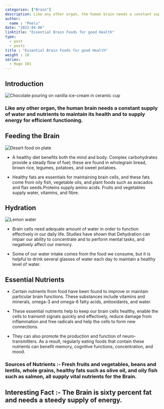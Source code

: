 ```yaml
---
categories: ["Brain"]
description: Like any other organ, the human brain needs a constant supply of water and nutrients to maintain its health and to supply energy for efficient functioning.
author:
  name : "Peelu"
date: "2022-04-06"
linktitle: "Essential Brain Foods for good Health"
type: 
  - post
  - posts
title : "Essential Brain Foods for good Health"
weight : 10
series:  
  - Hugo 101
---
```


## Introduction

![Chocolate pouring on  vanilla ice-cream in ceramic cup](/brain2.webp)

### Like any other organ, the human brain needs a constant supply of water and nutrients to maintain its health and to supply energy for efficient functioning.

## Feeding the Brain

![Desert food on plate](/brain.webp)


- A healthy diet benefits both the mind and body. Complex carbohydrates provide a  steady flow of fuel; these are found in wholegrain bread, brown rice, legumes, potatoes, and sweet potatoes.

- Healthy fats are essentials for maintaining brain cells, and these fats come from oily fish, vegetable oils, and plant foods such as avacados and flax seeds.Proteins supply amino acids. Fruits and vegetables supply water, vitamins, and fibre.

## Hydration

![Lemon water](/lemon.webp)

- Brain cells need adequate amount of water in order to function effectively in our daily life. Studies have shown that Dehydration can impair our ability to concentrate and to perform mental tasks, and negatively affect our memory.

- Some of our water intake comes from the food we consume, but it is helpful to drink several glasses of water each day to maintain a healthy level of water.

## Essential Nutrients

- Certain nutrients from food have been found to improve or  maintain particular brain functions. These substances include vitamins and minerals, omega-3 and omega-6 fatty acids, antioxidants, and water.

- These essential nutrients help to keep our brain cells healthy, enable the cells to trainsmit signals quickly and effectively, reduce  damage from inflammation and free radicals and help the cells to form new connections.

- They can also promote the production and function of neuro-transmitters. As a result, regularly eating foods that contain these nutrients can benefit memory, cognitive functions, concentration, and mood.

### Sources of Nutrients :- Fresh fruits and vegetables, beans and lentils, whole grains, healthy fats such as olive oil, and oily fish such as salmon, all supply vital nutrients for the Brain.

## Interesting Fact :- The Brain is sixty percent fat and needs a steedy supply of energy.



